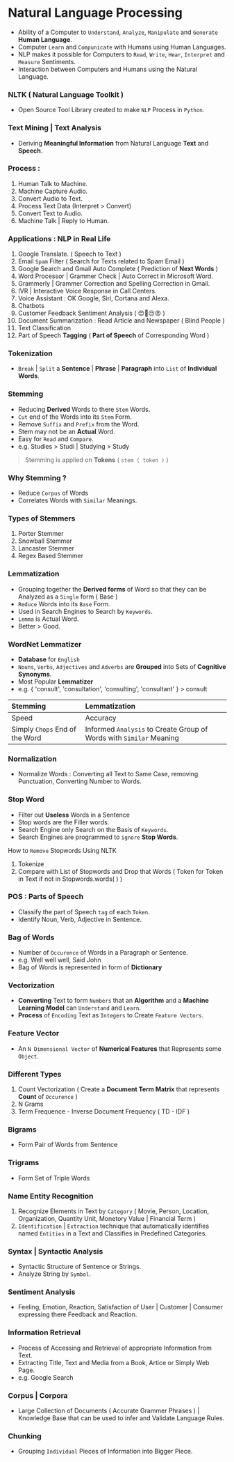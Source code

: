 # Natural Language Processing

- Ability of a Computer to `Understand`, `Analyze`, `Manipulate` and `Generate` **Human Language**.
- Computer `Learn` and `Compunicate` with Humans using Human Languages.
- NLP makes it possible for Computers to `Read`, `Write`, `Hear`, `Interpret` and `Measure` Sentiments. 
- Interaction between Computers and Humans using the Natural Language.

### NLTK ( Natural Language Toolkit ) 
- Open Source Tool Library created to make `NLP` Process in `Python`.

### Text Mining | Text Analysis 
- Deriving **Meaningful Information** from Natural Language **Text** and **Speech**.

### Process :

1. Human Talk to Machine.
2. Machine Capture Audio.
3. Convert Audio to Text.
4. Process Text Data (Interpret > Convert)
5. Convert Text to Audio.
6. Machine Talk | Reply to Human.

### Applications : NLP in Real Life

1. Google Translate. ( Speech to Text )
2. Email `Spam` Filter ( Search for Texts related to Spam Email )
3. Google Search and Gmail Auto Complete ( Prediction of **Next Words** ) 
4. Word Processor | Grammer Check | Auto Correct in Microsoft Word. 
5. Grammerly | Grammer Correction and Spelling Correction in Gmail.
6. IVR | Interactive Voice Response in Call Centers.
7. Voice Assistant : OK Google, Siri, Cortana and Alexa.
8. Chatbots
9. Customer Feedback Sentiment Analysis ( 😊🙂😔😡 )
10. Document Summarization : Read Article and Newspaper ( Blind People )
11. Text Classification
12. Part of Speech **Tagging** ( **Part of Speech** of Corresponding Word )

### Tokenization
- `Break` | `Split` a **Sentence** | **Phrase** | **Paragraph** into `List` of **Individual Words**.

### Stemming 
- Reducing **Derived** Words to there `Stem` Words.
- `Cut` end of the Words into its `Stem` Form.
- Remove `Suffix` and `Prefix` from the Word.
- Stem may not be an **Actual** Word.
- Easy for `Read` and `Compare`.
- e.g. Studies > Studi | Studying > Study

> Stemming is applied on **Tokens** ( `stem ( token )` ) 

### Why Stemming ?
- Reduce `Corpus` of Words
- Correlates Words with `Similar` Meanings.

### Types of Stemmers
1. Porter Stemmer
2. Snowball Stemmer
3. Lancaster Stemmer
4. Regex Based Stemmer

### Lemmatization
- Grouping together the **Derived forms** of Word so that they can be Analyzed as a `Single` form ( Base )
- `Reduce` Words into its `Base` Form.
- Used in Search Engines to Search by `Keywords`.
- `Lemma` is Actual Word.
- Better > Good.

### WordNet Lemmatizer
- **Database** for `English`
- `Nouns`, `Verbs`, `Adjectives` and `Adverbs` are **Grouped** into Sets of **Cognitive Synonyms**. 
- Most Popular **Lemmatizer**
- e.g. { 'consult', 'consultation', 'consulting', 'consultant' } > consult

Stemming | Lemmatization
:--- | :---
Speed | Accuracy
Simply `Chops` End of the Word | Informed `Analysis` to Create Group of Words with `Similar` Meaning

### Normalization
- Normalize Words : Converting all Text to Same Case, removing Punctuation, Converting Number to Words.

### Stop Word
- Filter out **Useless** Words in a Sentence
- Stop words are the Filler words.
- Search Engine only Search on the Basis of `Keywords`.
- Search Engines are programmed to `ignore` **Stop Words**.

How to `Remove` Stopwords
Using NLTK
1. Tokenize 
2. Compare with List of Stopwords and Drop that Words ( Token for Token in Text if not in Stopwords.words( ) ) 

### POS : Parts of Speech
- Classify the part of Speech `tag` of each `Token`.
- Identify Noun, Verb, Adjective in Sentence.

### Bag of Words
- Number of `Occurence` of Words in a Paragraph or Sentence.
- e.g. Well well well, Said John
- Bag of Words is represented in form of **Dictionary** 

### Vectorization
- **Converting** Text to form `Numbers` that an **Algorithm** and a **Machine Learning Model** can `Understand` and `Learn`.
- **Process** of `Encoding` Text as `Integers` to Create `Feature Vectors`.

### Feature Vector
- An `N Dimensional Vector` of **Numerical Features** that Represents some `Object`.

### Different Types
1. Count Vectorization ( Create a **Document Term Matrix**   that represents **Count** of `Occurence` )
2. N Grams
3. Term Frequence - Inverse Document Frequency ( TD - IDF ) 

### Bigrams
- Form Pair of Words from Sentence

### Trigrams
- Form Set of Triple Words

### Name Entity Recognition
1. Recognize Elements in Text by `Category` ( Movie, Person, Location, Organization, Quantity Unit, Monetory Value | Financial Term )
2. `Identification` | `Extraction` technique that automatically identifies named `Entities` in a Text and Classifies in Predefined Categories.

### Syntax | Syntactic Analysis
- Syntactic Structure of Sentence or Strings.
- Analyze String by `Symbol`. 

### Sentiment Analysis
- Feeling, Emotion, Reaction, Satisfaction of User | Customer | Consumer expressing there Feedback and Reaction.

### Information Retrieval
- Process of Accessing and Retrieval of appropriate Information  from Text.
- Extracting Title, Text and Media from a Book, Artice or Simply Web Page.
- e.g. Google Search

### Corpus | Corpora
- Large Collection of Documents ( Accurate Grammer Phrases ) | Knowledge Base that can be used to infer and Validate Language Rules.

### Chunking
- Grouping `Individual` Pieces of Information into Bigger Piece.
